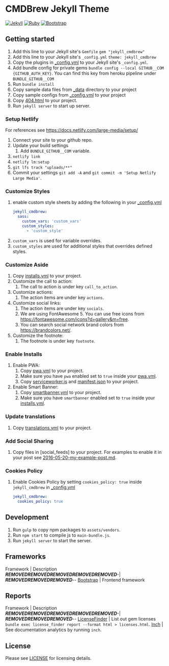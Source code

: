 # CMDBrew Jekyll Theme
[![Jekyll](https://img.shields.io/badge/Jekyll-4.0-%23CB0000)](https://jekyllrb.com/news/2019/08/20/jekyll-4-0-0-released/)
[![Ruby](https://img.shields.io/badge/Ruby->2.3-%23CB0000)](https://www.ruby-lang.org/en/news/2015/12/25/ruby-2-3-0-released/)
[![Bootstrap](https://img.shields.io/badge/Bootstrap-4.3.1-563D7C)](https://getbootstrap.com/)

## Getting started
1. Add this line to your Jekyll site's `Gemfile` `gem "jekyll_cmdbrew"`
1. Add this line to your Jekyll site's `_config.yml` `theme: jekyll_cmdbrew`
1. Copy the plugins in [_config.yml](_config.yml) to your Jekyll site's `_config.yml`.
1. Add bundle config for private gems `bundle config --local GITHUB__COM {GITHUB_AUTH_KEY}`. You can find this key from heroku pipeline under `BUNDLE_GITHUB__COM`
1. Run `bundle install`
1. Copy sample data files from [_data](_data) directory to your project
1. Copy sample configs from [_config.yml](_config.yml) to your project
1. Copy [404.html](404.html) to your project.
1. Run `jekyll server` to start up server.

### Setup Netlify
For references see https://docs.netlify.com/large-media/setup/

1. Connect your site to your github repo.
1. Update your build settings
    1. Add `BUNDLE_GITHUB__COM` variable.
1. `netlify link`
1. `netlify lm:setup`
1. `git lfs track "uploads/**"`
1. Commit your settings `git add -A` and `git commit -m 'Setup Netlify Large Media'`.

### Customize Styles
1. enable custom style sheets by adding the following in your [_config.yml](_config.yml)
    ```yaml
    jekyll_cmdbrew:
      sass:
        custom_vars: 'custom_vars'
        custom_styles:
          - 'custom_style'
    ```
1. `custom_vars` is used for variable overrides.
1. `custom_styles` are used for additional styles that overrides defined styles.

### Customize Aside
1. Copy [installs.yml](_data/aside.yml) to your project.
1. Customize the call to action:
    1. The call to action is under key `call_to_action`.
1. Customize actions:
    1. The action items are under key `actions`.
1. Customize social links:
    1. The action items are under key `socials`.
    1. We are using FontAwesome 5. You can use free icons from https://fontawesome.com/icons?d=gallery&m=free.
    1. You can search social network brand colors from https://brandcolors.net/.
1. Customize the footnote:
    1. The footnote is under key `footnote`.

### Enable Installs
1. Enable PWA:
    1. Copy [pwa.yml](_data/pwa.yml) to your project.
    1. Make sure you have `pwa` enabled set to `true` inside your [pwa.yml](_data/pwa.yml).
    1. Copy [serviceworker.js](serviceworker.js) and [manifest.json](manifest.json) to your project.
1. Enable Smart Banner:
    1. Copy [smartbanner.yml](_data/smartbanner.yml) to your project.
    1. Make sure you have `smartbanner` enabled set to `true` inside your [installs.yml](_data/smartbanner.yml).

### Update translations
1. Copy [translations.yml](_data/translations.yml) to your project.

### Add Social Sharing
1. Copy files in [social_feeds] to your project. For examples to enable it in your post see [2016-05-20-my-example-post.md](_posts/2016-05-20-my-example-post.md).

### Cookies Policy
1. Enable Cookies Policy by setting `cookies_policy: true` inside `jekyll_cmdbrew` in [_config.yml](_config.yml)
    ```yaml
    jekyll_cmdbrew:
      cookies_policy: true
    ```

## Development
1. Run `gulp` to copy npm packages to `assets/vendors`.
1. Run `npm start` to compile js to `main-bundle.js`.
1. Run `jekyll server` to start the server.

## Frameworks
Framework       | Description
***REMOVED******REMOVED******REMOVED******REMOVED******REMOVED***-| ***REMOVED******REMOVED******REMOVED***--
[Bootstrap]     | Frontend framework

## Reports
Framework       | Description
***REMOVED******REMOVED******REMOVED******REMOVED******REMOVED***-| ***REMOVED******REMOVED******REMOVED***--
[LicenseFinder] | List out gem licenses `bundle exec license_finder report --format html > licenses.html`.
[Inch]          | See documentation analytics by running `inch`.

[Bootstrap]: https://img.shields.io/badge/Bootstrap-4.3.1-563D7C
[LicenseFinder]: https://github.com/pivotal/LicenseFinder
[Inch]: https://github.com/rrrene/inch

## License
Please see [LICENSE](LICENSE) for licensing details.


